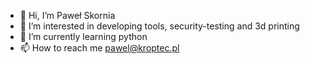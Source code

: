 - 👋 Hi, I’m Paweł Skornia
- 👀 I’m interested in developing tools, security-testing and 3d printing
- 🌱 I’m currently learning python
- 📫 How to reach me pawel@kroptec.pl

<!---
Pasko5000/Pasko5000 is a ✨ special ✨ repository because its `README.md` (this file) appears on your GitHub profile.
You can click the Preview link to take a look at your changes.
--->
